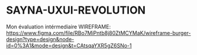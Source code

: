 # SAYNA-UXUI-REVOLUTION
Mon évaluation intérmediaire
WIREFRAME: https://www.figma.com/file/RBo7MiPntb8j80ZtMCYMaK/wireframe-burger-design?type=design&node-id=0%3A1&mode=design&t=CAtsqaYXR5gZ6SNo-1
